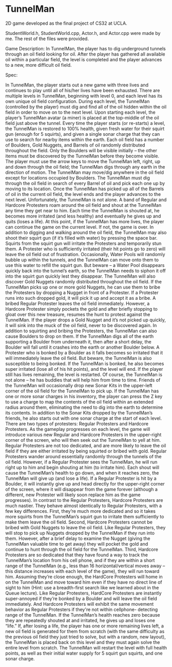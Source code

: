 # TunnelMan
2D game developed as the final project of CS32 at UCLA.

StudentWorld.h, StudentWorld.cpp, Actor.h, and Actor.cpp were made by me. The rest of the files were provided.

Game Description:
In TunnelMan, the player has to dig underground tunnels through an oil field looking
for oil. After the player has gathered all available oil within a particular field, the level
is completed and the player advances to a new, more difficult oil field.

Spec:

In TunnelMan, the player starts out a new game with three lives and continues to play
until all of his/her lives have been exhausted. There are multiple levels in TunnelMan,
beginning with level 0, and each level has its own unique oil field configuration. During
each level, the TunnelMan (controlled by the player) must dig and find all of the oil
hidden within the oil field in order to move on to the next level.
Upon starting each level, the player’s TunnelMan avatar (a miner) is placed at the top-middle
of the oil field just above the tunnel. Every time the player starts (or re-starts) a level, the
TunnelMan is restored to 100% health, given fresh water for their squirt gun (enough for 5
squirts), and given a single sonar charge that they can use to search for nearby items within
the earth. Each oil field has a number of Boulders, Gold Nuggets, and Barrels of oil
randomly distributed throughout the field. Only the Boulders will be visible initially – the
other items must be discovered by the TunnelMan before they become visible. The player
must use the arrow keys to move the TunnelMan left, right, up and down through the oil
field; the TunnelMan digs through any earth in the direction of motion. The TunnelMan may
move/dig anywhere in the oil field except for locations occupied by
Boulders.
The TunnelMan must dig through the oil field in search of every Barrel of oil and pick
each one up by moving to its location. Once the TunnelMan has picked up all of the
Barrels of oil in the current oil field, the level ends and the player advances to the next
level.
Unfortunately, the TunnelMan is not alone. A band of Regular and Hardcore Protesters
roam around the oil field and shout at the TunnelMan any time they get near to him.
Each time the TunnelMan is shouted at, he becomes more irritated (and less healthy)
and eventually he gives up and quits (loses a life). At this point, if the TunnelMan has
more lives, the player can continue the game on the current level. If not, the game is
over.
In addition to digging and walking around the oil field, the TunnelMan may also shoot
their squirt gun (if it’s filled with water) by pressing the space bar. Squirts from the squirt
gun will irritate the Protesters and temporarily stun them. A Protester who is sufficiently
irritated (their hit points go to zero) will leave the oil field out of frustration.
Occasionally, Water Pools will randomly bubble up within the tunnels, and the
TunnelMan can move onto them to use this water to refill the squirt gun. But beware – a
Water Pool disappears quickly back into the tunnel’s earth, so the TunnelMan needs to
siphon it off into the squirt gun quickly lest they disappear.
The TunnelMan will also discover Gold Nuggets randomly distributed throughout the oil
field. If the TunnelMan picks up one or more gold Nuggets, he can use them to bribe the
Protesters by dropping a Nugget in front of a Protester. If a Protester runs into such
dropped gold, it will pick it up and accept it as a bribe. A bribed Regular Protester leaves
the oil field immediately. However, a Hardcore Protester simply pockets the gold and
after briefly stopping to gloat over this new treasure, resumes the hunt to protest against
the TunnelMan. If the player drops a Gold Nugget and it’s not picked up quickly, it will
sink into the muck of the oil field, never to be discovered again.
In addition to squirting and bribing the Protesters, the TunnelMan can also cause
Boulders to drop on them. If the TunnelMan digs all of the earth supporting a Boulder
from underneath it, then after a short delay, the Boulder will fall until it crashes into the
earth or another Boulder below. A Protester who is bonked by a Boulder as it falls
becomes so irritated that it will immediately leave the oil field. But beware, the
TunnelMan is also susceptible to being bonked. If the TunnelMan is bonked, he also
becomes super irritated (lose all of his hit points), and the level will end. If the player still
has lives remaining, the level is restarted.
Of course, the TunnelMan is not alone – he has buddies that will help him from time to
time. Friends of the TunnelMan will occasionally drop new Sonar Kits in the upper-left
corner of the oil field for the TunnelMan to pick up. If the TunnelMan has one or more
sonar charges in his inventory, the player can press the Z key to use a charge to map the
contents of the oil field within an extended radius around them, eliminating the need to
dig into the earth to determine its contents. In addition to the Sonar Kits dropped by the
TunnelMan’s friends, he also starts out with one sonar charge at the start of each level.
There are two types of protesters: Regular Protesters and Hardcore Protesters. As the
gameplay progresses on each level, the game will introduce various new Regular and
Hardcore Protesters in the upper-right corner of the screen, who will then seek out the
TunnelMan to yell at him.
Regular Protesters are not too dedicated, and are more likely to leave the oil field if they
are either irritated by being squirted or bribed with gold. Regular Protesters wander
around essentially randomly through the tunnels of the oil field. However, if a Regular
Protester sees the TunnelMan, he will run right up to him and begin shouting at him (to
irritate him). Each shout will cause the TunnelMan’s health to go down, and when it
reaches zero, the TunnelMan will give up (and lose a life). If a Regular Protester is hit
by a Boulder, it will instantly give up and head directly for the upper-right corner of the
screen, where it will disappear from the game forever (although a different, new
Protester will likely soon replace him as the game progresses).
In contrast to the Regular Protesters, Hardcore Protesters are much nastier. They behave
almost identically to Regular Protesters, with a few key differences. First, they’re much more
dedicated and so it takes more squirts from the TunnelMan’s squirt gun to irritate them
sufficiently to make them leave the oil field. Second, Hardcore Protesters cannot be bribed
with Gold Nuggets to leave the oil field. Like Regular Protesters, they will stop to pick up
Nuggets dropped by the TunnelMan if they run into them. However, after a brief delay to
examine the Nugget (giving the TunnelMan valuable time to get away) they will pocket the
gold and continue to hunt through the oil field for the TunnelMan. Third, Hardcore
Protesters are so dedicated that they have found a way to track the TunnelMan’s location
from his cell phone, and if they are within a short range of the TunnelMan (e.g., less than
16 horizontal/vertical moves away – this distance increases with each level of the game),
they will run toward him. Assuming they’re close enough, the HardCore Protesters will
home in on the TunnelMan and move toward him even if they have no direct line of sight
to him (Hint: use a breadth-first search like we learned about in the Queue lecture). Like
Regular Protesters, HardCore Protesters are instantly super-annoyed if they’re bonked
by a Boulder and will leave the oil field immediately. And Hardcore Protesters will
exhibit the same movement behavior as Regular Protesters if they're not within cellphone-
detecting range of the TunnelMan.
If the TunnelMan’s health reaches zero because they are repeatedly shouted at and
irritated, he gives up and loses one “life.” If, after losing a life, the player has one or
more remaining lives left, a new oil field is generated for them from scratch (with the
same difficulty as the previous oil field they just tried to solve, but with a random, new
layout), the TunnelMan is placed back on this level and they must again solve the entire
level from scratch. The TunnelMan will restart the level with full health points, as well as
their initial water supply for 5 squirt gun squirts, and one sonar charge.
